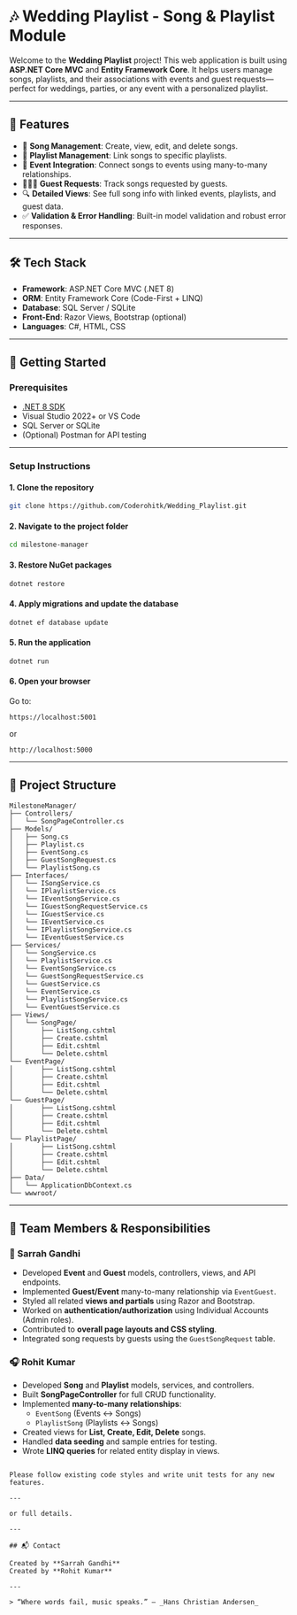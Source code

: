 
# 🎶 Wedding Playlist - Song & Playlist Module

Welcome to the **Wedding Playlist** project! This web application is built using **ASP.NET Core MVC** and **Entity Framework Core**. It helps users manage songs, playlists, and their associations with events and guest requests—perfect for weddings, parties, or any event with a personalized playlist.

---

## 📌 Features

- 🎵 **Song Management**: Create, view, edit, and delete songs.
- 📂 **Playlist Management**: Link songs to specific playlists.
- 📅 **Event Integration**: Connect songs to events using many-to-many relationships.
- 🧑‍🤝‍🧑 **Guest Requests**: Track songs requested by guests.
- 🔍 **Detailed Views**: See full song info with linked events, playlists, and guest data.
- ✅ **Validation & Error Handling**: Built-in model validation and robust error responses.

---

## 🛠️ Tech Stack

- **Framework**: ASP.NET Core MVC (.NET 8)
- **ORM**: Entity Framework Core (Code-First + LINQ)
- **Database**: SQL Server / SQLite
- **Front-End**: Razor Views, Bootstrap (optional)
- **Languages**: C#, HTML, CSS

---

## 🚀 Getting Started

### Prerequisites

- [.NET 8 SDK](https://dotnet.microsoft.com/)
- Visual Studio 2022+ or VS Code
- SQL Server or SQLite
- (Optional) Postman for API testing

---

### Setup Instructions

#### 1. Clone the repository

```bash
git clone https://github.com/Coderohitk/Wedding_Playlist.git
```

#### 2. Navigate to the project folder

```bash
cd milestone-manager
```

#### 3. Restore NuGet packages

```bash
dotnet restore
```

#### 4. Apply migrations and update the database

```bash
dotnet ef database update
```

#### 5. Run the application

```bash
dotnet run
```

#### 6. Open your browser

Go to:

```
https://localhost:5001
```

or

```
http://localhost:5000
```

---

## 📁 Project Structure

```plaintext
MilestoneManager/
├── Controllers/
│   └── SongPageController.cs
├── Models/
│   ├── Song.cs
│   ├── Playlist.cs
│   ├── EventSong.cs
│   ├── GuestSongRequest.cs
│   └── PlaylistSong.cs
├── Interfaces/
│   └── ISongService.cs
│   └── IPlaylistService.cs
│   └── IEventSongService.cs
│   └── IGuestSongRequestService.cs
│   └── IGuestService.cs
│   └── IEventService.cs
│   └── IPlaylistSongService.cs
│   └── IEventGuestService.cs
├── Services/
│   └── SongService.cs
│   └── PlaylistService.cs
│   └── EventSongService.cs
│   └── GuestSongRequestService.cs
│   └── GuestService.cs
│   └── EventService.cs
│   └── PlaylistSongService.cs
│   └── EventGuestService.cs
├── Views/
│   └── SongPage/
│       ├── ListSong.cshtml
│       ├── Create.cshtml
│       ├── Edit.cshtml
│       └── Delete.cshtml
└── EventPage/
│       ├── ListSong.cshtml
│       ├── Create.cshtml
│       ├── Edit.cshtml
│       └── Delete.cshtml
└── GuestPage/
│       ├── ListSong.cshtml
│       ├── Create.cshtml
│       ├── Edit.cshtml
│       └── Delete.cshtml
└── PlaylistPage/
│       ├── ListSong.cshtml
│       ├── Create.cshtml
│       ├── Edit.cshtml
│       └── Delete.cshtml
├── Data/
│   └── ApplicationDbContext.cs
└── wwwroot/
```

---

## 👥 Team Members & Responsibilities

### 🎸 Sarrah Gandhi
- Developed **Event** and **Guest** models, controllers, views, and API endpoints.
- Implemented **Guest/Event** many-to-many relationship via `EventGuest`.
- Styled all related **views and partials** using Razor and Bootstrap.
- Worked on **authentication/authorization** using Individual Accounts (Admin roles).
- Contributed to **overall page layouts and CSS styling**.
- Integrated song requests by guests using the `GuestSongRequest` table.

### 🎧 Rohit Kumar
- Developed **Song** and **Playlist** models, services, and controllers.
- Built **SongPageController** for full CRUD functionality.
- Implemented **many-to-many relationships**:  
  - `EventSong` (Events ↔ Songs)  
  - `PlaylistSong` (Playlists ↔ Songs)
- Created views for **List, Create, Edit, Delete** songs.
- Handled **data seeding** and sample entries for testing.
- Wrote **LINQ queries** for related entity display in views.
```

Please follow existing code styles and write unit tests for any new features.

---

or full details.

---

## 📬 Contact

Created by **Sarrah Gandhi**
Created by **Rohit Kumar**

---

> “Where words fail, music speaks.” – _Hans Christian Andersen_
```
